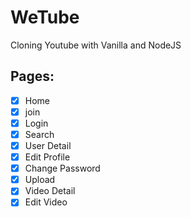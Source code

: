# WeTube

Cloning Youtube with Vanilla and NodeJS

## Pages:

- [x] Home
- [x] join
- [x] Login
- [x] Search
- [x] User Detail
- [x] Edit Profile
- [x] Change Password
- [x] Upload
- [x] Video Detail
- [x] Edit Video